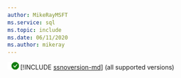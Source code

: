```yaml
---
author: MikeRayMSFT
ms.service: sql
ms.topic: include
ms.date: 06/11/2020
ms.author: mikeray
---
```


![yes](../media/yes-icon.png)[!INCLUDE [ssnoversion-md](../ssnoversion-md.md)] (all supported versions) 

